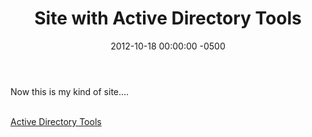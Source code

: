 ﻿---
layout: post
title:  Site with Active Directory Tools
date:   2012-10-18 00:00:00 -0500
categories: IT
---







Now this is my kind of site....

<br />
<a href="http://activedirectorytools.net/">Active Directory Tools</a>


